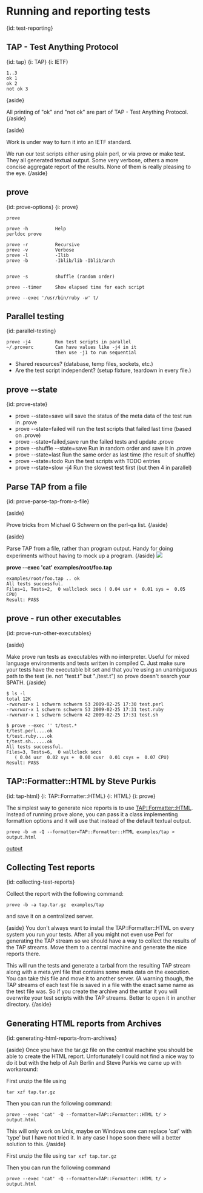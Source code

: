 # Running and reporting tests
{id: test-reporting}

## TAP - Test Anything Protocol
{id: tap}
{i: TAP}
{i: IETF}

```
1..3
ok 1
ok 2
not ok 3 
```

{aside}

All printing of "ok" and "not ok" are part of TAP - Test Anything Protocol.
{/aside}

{aside}

Work is under way to turn it into an IETF standard.

We run our test scripts either using plain perl, or via prove or make test.
They all generated textual output. Some very verbose, others a more concise
aggregate report of the results. None of them is really pleasing to the eye.
{/aside}


## prove
{id: prove-options}
{i: prove}

```
prove

prove -h          Help
perldoc prove

prove -r          Recursive
prove -v          Verbose
prove -l          -Ilib
prove -b          -Iblib/lib -Iblib/arch


prove -s          shuffle (random order)

prove --timer     Show elapsed time for each script

prove --exec '/usr/bin/ruby -w' t/
```


## Parallel testing
{id: parallel-testing}

```
prove -j4         Run test scripts in parallel
~/.proverc        Can have values like -j4 in it
                  then use -j1 to run sequential
```

* Shared resources? (database, temp files, sockets, etc.)
* Are the test script independent? (setup fixture, teardown in every file.)




## prove --state
{id: prove-state}

* prove --state=save          will save the status of the meta data of the test run in .prove
* prove --state=failed        will run the test scripts that failed last time (based on .prove)
* prove --state=failed,save   run the failed tests and update .prove
* prove --shuffle --state=save  Run in random order and save it in .prove
* prove --state=last            Run the same order as last time (the result of shuffle)
* prove --state=todo            Run the test scripts with TODO entries
* prove --state=slow -j4        Run the slowest test first (but then 4 in parallel)



## Parse TAP from a file
{id: prove-parse-tap-from-a-file}

{aside}

Prove tricks from Michael G Schwern on the perl-qa list.
{/aside}

{aside}

Parse TAP from a file, rather than program output.  Handy for doing
experiments without having to mock up a program.
{/aside}
![](examples/root/foo.tap)

**prove --exec 'cat' examples/root/foo.tap**


```
examples/root/foo.tap .. ok
All tests successful.
Files=1, Tests=2,  0 wallclock secs ( 0.04 usr +  0.01 sys =  0.05 CPU)
Result: PASS
```


## prove - run other executables
{id: prove-run-other-executables}

{aside}

Make prove run tests as executables with no interpreter.  Useful for mixed
language environments and tests written in compiled C.  Just make sure your
tests have the executable bit set and that you're using an unambiguous path to
the test (ie. not "test.t" but "./test.t") so prove doesn't search your $PATH.
{/aside}


```
$ ls -l
total 12K
-rwxrwxr-x 1 schwern schwern 53 2009-02-25 17:30 test.perl
-rwxrwxr-x 1 schwern schwern 53 2009-02-25 17:31 test.ruby
-rwxrwxr-x 1 schwern schwern 42 2009-02-25 17:31 test.sh

$ prove --exec '' t/test.*
t/test.perl....ok
t/test.ruby....ok
t/test.sh......ok
All tests successful.
Files=3, Tests=6,  0 wallclock secs
   ( 0.04 usr  0.02 sys +  0.00 cusr  0.01 csys =  0.07 CPU)
Result: PASS
```


## TAP::Formatter::HTML by Steve Purkis
{id: tap-html}
{i: TAP::Formatter::HTML}
{i: HTML}
{i: prove}


The simplest way to generate nice reports is to use [TAP::Formatter::HTML](https://metacpan.org/pod/TAP::Formatter::HTML).
Instead of running prove alone, you can pass it a class implementing formattion
options and it will use that instead of the default textual output.

```
prove -b -m -Q --formatter=TAP::Formatter::HTML examples/tap > output.html
```

[output]("../test-automation-using-perl/examples/tap/HTML/output.html)


## Collecting Test reports
{id: collecting-test-reports}


Collect the report with the following command:

```
prove -b -a tap.tar.gz  examples/tap
```

and save it on a centralized server.

{aside}
You don't always want to install the TAP::Formatter::HTML on
every system you run your tests. After all you might not even
use Perl for generating the TAP stream so we should have a way to
collect the results of the TAP streams. Move them to a central
machine and generate the nice reports there.


This will run the tests and generate a tarbal from the resulting
TAP stream along with a meta.yml file that contains some meta data
on the execution. You can take this file and move it to another
server. (A warning though, the TAP streams of each test file is saved in
a file with the exact same name as the test file was. So if you create the
archive and the untar it you will overwrite your test scripts with the
TAP streams. Better to open it in another directory.
{/aside}


## Generating HTML reports from Archives
{id: generating-html-reports-from-archives}

{aside}
Once you have the tar.gz file on the central machine you should
be able to create the HTML report.
Unfortunately I could not find a nice way to do it but with the help
of Ash Berlin and Steve Purkis we came up with workaround:

First unzip the file using

    tar xzf tap.tar.gz

Then you can run the following command:

    prove --exec 'cat' -Q --formatter=TAP::Formatter::HTML t/ > output.html

This will only work on Unix, maybe on Windows one can replace 'cat' with
'type' but I have not tried it. In any case I hope soon there will a better
solution to this.
{/aside}


First unzip the file using `tar xzf tap.tar.gz`

Then you can run the following command

```
prove --exec 'cat' -Q --formatter=TAP::Formatter::HTML t/ > output.html
```

